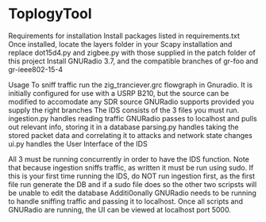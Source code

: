 # ToplogyTool

Requirements for installation
  Install packages listed in requirements.txt
  Once installed, locate the layers folder in your Scapy installation and replace dot15d4.py and zigbee.py with those supplied in the patch folder of this project
  Install GNURadio 3.7, and the compatible branches of gr-foo and gr-ieee802-15-4

Usage
  To sniff traffic run the zig_tranciever.grc flowgraph in Gnuradio. It is initially configured for use with a USRP B210, but the source can be modified to accomodate any SDR source GNURadio supports provided you supply the right branches
  The IDS consists of the 3 files you must run. 
    ingestion.py handles reading traffic GNURadio passes to localhost and pulls out relevant info, storing it in a database
    parsing.py handles taking the stored packet data and correlating it to attacks and network state changes
    ui.py handles the User Interface of the IDS
    
  All 3 must be running concurrently in order to have the IDS function. Note that because ingestion sniffs traffic, as written it must be run using sudo. If this is your first time running the IDS, do NOT run ingestion first, as the first file run generate the DB and if a sudo file does so the other two scripsts will be unable to edit the database
  Additi0onally GNURadio needs to be running to handle sniffing traffic and passing it to localhost.
  Once all scripts and GNURadio are running, the UI can be viewed at localhost port 5000.
